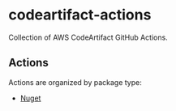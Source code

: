 # codeartifact-actions

Collection of AWS CodeArtifact GitHub Actions.

## Actions

Actions are organized by package type:

* [Nuget](./nuget)
